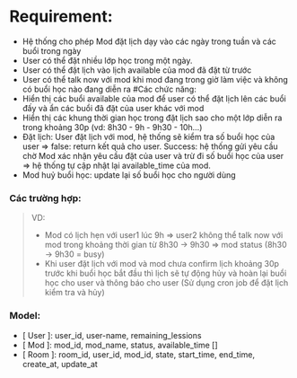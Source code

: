 # Requirement:

-   Hệ thống cho phép Mod đặt lịch dạy vào các ngày trong tuần và các buổi trong ngày
-   User có thể đặt nhiều lớp học trong một ngày.
-   User có thể đặt lịch vào lịch available của mod đã đặt từ trước
-   User có thể talk now với mod khi mod đang trong giờ làm việc và không có buổi học nào đang diễn ra
    #Các chức năng:
-   Hiển thị các buổi available của mod để user có thể đặt lịch lên các buổi đấy và ẩn các buổi đã đặt của user khác với mod
-   Hiển thị các khung thời gian học trong đặt lịch sao cho một lớp diễn ra trong khoảng 30p (vd: 8h30 - 9h - 9h30 - 10h…)
-   Đặt lịch: User đặt lịch với mod, hệ thống sẽ kiểm tra số buổi học của user => false: return kết quả cho user. Success: hệ thống gửi yêu cầu chờ Mod xác nhận yêu cầu đặt của user và trừ đi số buổi học của user => hệ thống tự cập nhật lại available_time của mod.
-   Mod huỷ buổi học: update lại số buổi học cho người dùng

### Các trường hợp:

> VD:
>
> -   Mod có lịch hẹn với user1 lúc 9h => user2 không thể talk now với mod trong khoảng thời gian từ 8h30 -> 9h30 => mod status (8h30 -> 9h30 = busy)
> -   Khi user đặt lịch với mod và mod chưa confirm lịch khoảng 30p trước khi buổi học bắt đầu thì lịch sẽ tự động hủy và hoàn lại buổi học cho user và thông báo cho user (Sử dụng cron job để đặt lịch kiểm tra và hủy)

### Model:

-   [ User ]: user_id, user-name, remaining_lessions
-   [ Mod ]: mod_id, mod_name, status, available_time []
-   [ Room ]: room_id, user_id, mod_id, state, start_time, end_time, create_at, update_at
